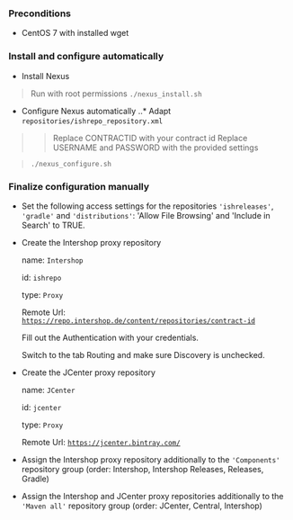 ### Preconditions

* CentOS 7 with installed wget

### Install and configure automatically

* Install Nexus

> Run with root permissions <code>./nexus_install.sh</code>

* Configure Nexus automatically
..* Adapt <code>repositories/ishrepo_repository.xml</code>
>> Replace CONTRACTID with your contract id
>> Replace USERNAME and PASSWORD with the provided settings

> <code>./nexus_configure.sh</code>
    
### Finalize configuration manually

* Set the following access settings for the repositories <code>'ishreleases'</code>, <code>'gradle'</code> and <code>'distributions'</code>: 'Allow File Browsing' and 'Include in Search' to TRUE.  

* Create the Intershop proxy repository
 
    name: <code>Intershop</code>	
    
    id: <code>ishrepo</code>
    
    type: <code>Proxy</code>
    
    Remote Url: <code>https://repo.intershop.de/content/repositories/contract-id</code>
    
    Fill out the Authentication with your credentials.
    
    Switch to the tab Routing and make sure Discovery is unchecked.
        
* Create the JCenter proxy repository
 
    name: <code>JCenter</code>	
    
    id: <code>jcenter</code>
    
    type: <code>Proxy</code>
    
    Remote Url: <code>https://jcenter.bintray.com/</code>
    
* Assign the Intershop proxy repository additionally to the <code>'Components'</code> repository group (order: Intershop, Intershop Releases, Releases, Gradle)

* Assign the Intershop and JCenter proxy repositories additionally to the <code>'Maven all'</code> repository group (order: JCenter, Central, Intershop)